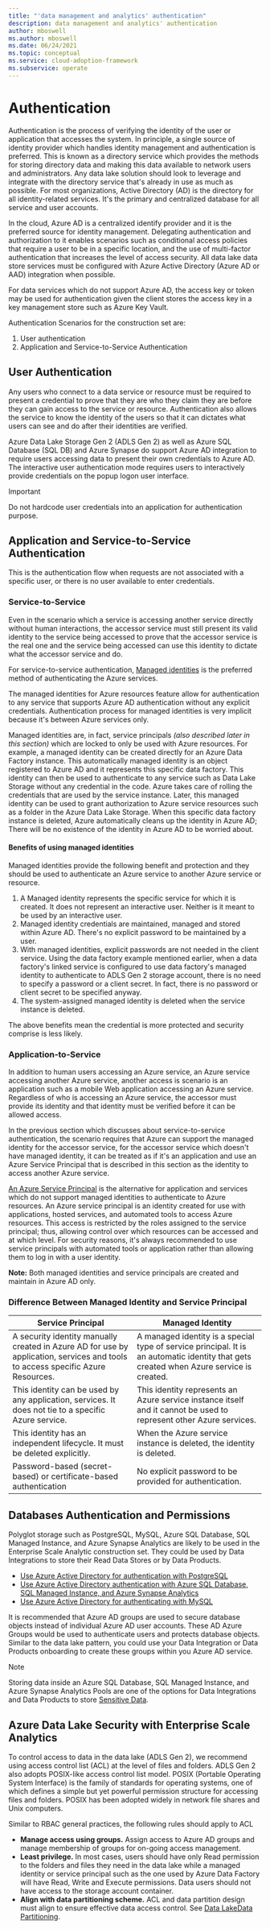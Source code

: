 ```yaml
---
title: "'data management and analytics' authentication"
description: data management and analytics' authentication
author: mboswell
ms.author: mboswell
ms.date: 06/24/2021
ms.topic: conceptual
ms.service: cloud-adoption-framework
ms.subservice: operate
---
```


# Authentication

Authentication is the process of verifying the identity of the user or application that accesses the system. In principle, a single source of identity provider which handles identity management and authentication is preferred. This is known as a directory service which provides the methods for storing directory data and making this data available to network users and administrators. Any data lake solution should look to leverage and integrate with the directory service that's already in use
as much as possible. For most organizations, Active Directory (AD) is the directory for all identity-related services. It's the primary and centralized database for all service and user accounts.

In the cloud, Azure AD is a centralized identify provider and it is the preferred source for identity management. Delegating authentication and authorization to it enables scenarios such as conditional access policies that require a user to be in a specific location, and the use of multi-factor authentication that increases the level of access security. All data lake data store services must be configured with Azure Active Directory (Azure AD or AAD) integration when possible.

For data services which do not support Azure AD, the access key or token may be used for authentication given the client stores the access key in a key management store such as Azure Key Vault.

Authentication Scenarios for the construction set are:

1. User authentication
1. Application and Service-to-Service Authentication

## User Authentication

Any users who connect to a data service or resource must be required to present a credential to prove that they are who they claim they are before they can gain access to the service or resource. Authentication also allows the service to know the identity of the users so that it can dictates what users can see and do after their identities are verified.

Azure Data Lake Storage Gen 2 (ADLS Gen 2) as well as Azure SQL Database (SQL DB) and Azure Synapse do support Azure AD integration to require users accessing data to present their own credentials to Azure AD. The interactive user authentication mode requires users to interactively provide credentials on the popup logon user interface.

>[!IMPORTANT]
>Do not hardcode user credentials into an application for authentication purpose.

## Application and Service-to-Service Authentication

This is the authentication flow when requests are not associated with a specific user, or there is no user available to enter credentials.

### Service-to-Service

Even in the scenario which a service is accessing another service directly without human interactions, the accessor service must still present its valid identity to the service being accessed to prove that the accessor service is the real one and the service being accessed can use this identity to dictate what the accessor service and do.

For service-to-service authentication, [Managed identities](/azure/active-directory/managed-identities-azure-resources/overview) is the preferred method of authenticating the Azure services.

The managed identities for Azure resources feature allow for authentication to any service that supports Azure AD authentication
without any explicit credentials. Authentication process for managed identities is very implicit because it's between Azure services only.

Managed identities are, in fact, service principals *(also described later in this section)* which are locked to only be used with Azure resources. For example, a managed identity can be created directly for an Azure Data Factory instance. This automatically managed identity is an object registered to Azure AD and it represents this specific data factory. This identity can then be used to authenticate to any service such as Data Lake Storage without any credential in the code. Azure
takes care of rolling the credentials that are used by the service instance. Later, this managed identity can be used to grant authorization to Azure service resources such as a folder in the Azure Data Lake Storage. When this specific data factory instance is deleted, Azure automatically cleans up the identity in Azure AD; There will be no existence of the identity in Azure AD to be worried about.

#### Benefits of using managed identities

Managed identities provide the following benefit and protection and they should be used to authenticate an Azure service to another Azure service
or resource.

1. A Managed identity represents the specific service for which it is created. It does not represent an interactive user. Neither is it meant to be used by an interactive user.
1. Managed identity credentials are maintained, managed and stored within Azure AD. There's no explicit password to be maintained by a user.
1. With managed identities, explicit passwords are not needed in the client service. Using the data factory example mentioned earlier, when a data factory's linked service is configured to use data factory's managed identity to authenticate to ADLS Gen 2 storage account, there is no need to specify a password or a client secret. In fact, there is no password or client secret to be specified anyway.
1. The system-assigned managed identity is deleted when the service instance is deleted.

The above benefits mean the credential is more protected and security comprise is less likely.

### Application-to-Service

In addition to human users accessing an Azure service, an Azure service accessing another Azure service, another access is scenario is an application such as a mobile Web application accessing an Azure service. Regardless of who is accessing an Azure service, the accessor must provide its identity and that identity must be verified before it can be allowed access.

In the previous section which discusses about service-to-service authentication, the scenario requires that Azure can support the managed identity for the accessor service, for the accessor service which doesn't have managed identity, it can be treated as if it's an application and use an Azure Service Principal that is described in this section as the identity to access another Azure service.

[An Azure Service Principal](/azure/active-directory/develop/app-objects-and-service-principals)
is the alternative for application and services which do not support managed identities to authenticate to Azure resources. An Azure service principal is an identity created for use with applications, hosted services, and automated tools to access Azure resources. This access is restricted by the roles assigned to the service principal; thus, allowing control over which resources can be accessed and at which level. For security reasons, it's always recommended to use service principals with automated tools or application rather than allowing them to log in with a user identity.

**Note:** Both managed identities and service principals are created and maintain in Azure AD only.

### Difference Between Managed Identity and Service Principal

| Service Principal                                                                                                               | Managed Identity                                                                                                                         |
|---------------------------------------------------------------------------------------------------------------------------------|------------------------------------------------------------------------------------------------------------------------------------------|
| A security identity manually created in Azure AD for use by application, services and tools to access specific Azure Resources. | A managed identity is a special type of service principal. It is an automatic identity that gets created when Azure service is created.  |
| This identity can be used by any application, services. It does not tie to a specific Azure service.                            | This identity represents an Azure service instance itself and it cannot be used to represent other Azure services.                       |
| This identity has an independent lifecycle. It must be deleted explicitly.                                                      | When the Azure service instance is deleted, the identity is deleted.                                                                     |
| Password-based (secret-based) or certificate-based authentication                                                               | No explicit password to be provided for authentication.                                                                                  |

## Databases Authentication and Permissions

Polyglot storage such as PostgreSQL, MySQL, Azure SQL Database, SQL Managed Instance, and Azure Synapse Analytics are likely to be used in the Enterprise Scale Analytic construction set. They could be used by Data Integrations to store their Read Data Stores or by Data Products.

- [Use Azure Active Directory for authentication with PostgreSQL](/azure/postgresql/howto-configure-sign-in-aad-authentication)
- [Use Azure Active Directory authentication with Azure SQL Database, SQL Managed Instance, and Azure Synapse Analytics](/azure/azure-sql/database/authentication-aad-overview)
- [Use Azure Active Directory for authenticating with MySQL](/azure/mysql/concepts-azure-ad-authentication)

It is recommended that Azure AD groups are used to secure database objects instead of individual Azure AD user accounts. These AD Azure Groups would be used to authenticate users and protects database objects. Similar to the data lake pattern, you could use your Data Integration or Data Products onboarding to create these groups within you Azure AD service.

>[!NOTE]
>Storing data inside an Azure SQL Database, SQL Managed Instance, and Azure Synapse Analytics Pools are one of the options for Data Integrations and Data Products to store [Sensitive Data](data-privacy.md#sensitive-data).

## Azure Data Lake Security with Enterprise Scale Analytics

To control access to data in the data lake (ADLS Gen 2), we recommend using access control list (ACL) at the level of files and folders. ADLS Gen 2 also adopts POSIX-like access control list model. POSIX (Portable Operating System Interface) is the family of standards for operating systems, one of which defines a simple but yet powerful permission structure for accessing files and folders. POSIX has been adopted widely in network file shares and Unix computers.

Similar to RBAC general practices, the following rules should apply to ACL

- **Manage access using groups.** Assign access to Azure AD groups and manage membership of groups for on-going access management.
- **Least privilege.** In most cases, users should have only Read permission to the folders and files they need in the data lake while a managed identity or service principal such as the one used by Azure Data Factory will have Read, Write and Execute permissions. Data users should not have access to the storage account container.
- **Align with data partitioning scheme.** ACL and data partition design must align to ensure effective data access control. See [Data LakeData Partitioning](data-lake-services.md#data-lake-partitioning).

<!-- ### Enterprise Scale Analytics and AI authentication guidelines (to be updated)

| Data Service                                                                                                                            | Accessor                 | Authentication Provider                                       | Credential                     |
|-----------------------------------------------------------------------------------------------------------------------------------------|--------------------------|---------------------------------------------------------------|--------------------------------|
| ADLS Gen 2                                                                                                                              | User access              | Azure AD                                                      | User account in Azure AD       |
|                                                                                                                                         | Azure Data Factory (ADF) | Azure AD                                                      | ADF's managed identity         |
| Note: The managed identity must be granted at least the Storage Blob Data Contributor role in Access Control (IAM) of ADLS Gen 2.       |
|                                                                                                                                         | SQL DW or SQL DB         | Azure AD                                                      | SQL Server's managed identity  |
| Note: The managed identity must be granted at least the Storage Blob Data Contributor role in Access Control (IAM) of ADLS Gen 2.       |
|                                                                                                                                         | Azure Databricks         |
| (Interactive users)                                                                                                                     | Azure AD                 | For pass-through authentication, use user account in Azure AD |
|                                                                                                                                         | Azure Databricks         |
| (Jobs and shared access)                                                                                                                | Azure AD                 | Use Azure AD service principal                                |
| *There is no managed identity for Databricks                                                                                            |
| SQL DW or SQL DB                                                                                                                        |
| (If required)                                                                                                                           | User access              | Azure AD                                                      | User account in Azure AD       |
|                                                                                                                                         | Azure Data Factory (ADF) | Azure AD                                                      | ADF's managed identity         |
| Note: The ADF's managed identity must be granted at least the Storage Blob Data Contributor role in Access Control (IAM) of ADLS Gen 2. |
| Azure Databricks                                                                                                                        |
| (if required)                                                                                                                           | User access              | Azure AD                                                      | User account in Azure AD       |
|                                                                                                                                         | Azure Data Factory (ADF) | Azure AD                                                      | Use Azure AD service principal |
| *There is no managed identity for Databricks                                                                                            |

Need to add... and update...

- Azure Cosmos DB – Azure Cosmos DB does not support Azure AD authentication for access to database. Use Cosmos DB resource key to authenticate to Azure Cosmos DB.
- Azure Analysis Services – Azure Analysis Services is the tabular semantic data model database in the cloud. Use Azure AD to authenticate to Azure Analysis Services.
-->
